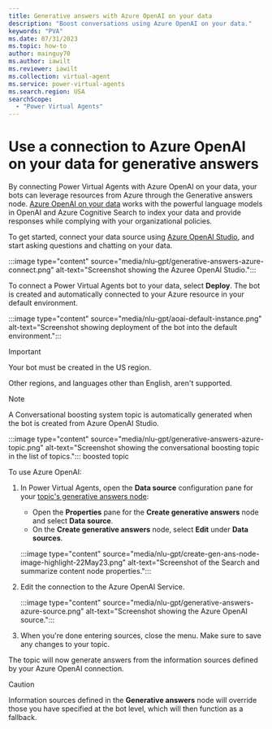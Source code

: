 ```yaml
---
title: Generative answers with Azure OpenAI on your data
description: "Boost conversations using Azure OpenAI on your data."
keywords: "PVA"
ms.date: 07/31/2023
ms.topic: how-to
author: mainguy70
ms.author: iawilt
ms.reviewer: iawilt
ms.collection: virtual-agent
ms.service: power-virtual-agents
ms.search.region: USA
searchScope:
  - "Power Virtual Agents"
---
```


# Use a connection to Azure OpenAI on your data for generative answers

By connecting Power Virtual Agents with Azure OpenAI on your data, your bots can leverage resources from Azure through the Generative answers node. [Azure OpenAI on your data](/azure/ai-services/openai/concepts/use-your-data) works with the powerful language models in OpenAI and Azure Cognitive Search to index your data and provide responses while complying with your organizational policies. 

To get started, connect your data source using [Azure OpenAI Studio](https://openai.studio-ppe.azure.com/), and start asking questions and chatting on your data.

:::image type="content" source="media/nlu-gpt/generative-answers-azure-connect.png" alt-text="Screenshot showing the Azuree OpenAI Studio.":::

To connect a Power Virtual Agents bot to your data, select **Deploy**. The bot is created and automatically connected to your Azure resource in your default environment.

:::image type="content" source="media/nlu-gpt/aoai-default-instance.png" alt-text="Screenshot showing deployment of the bot into the default environment.":::


> [!IMPORTANT]
>  
> Your bot must be created in the US region. 
>  
> Other regions, and languages other than English, aren't supported.

> [!NOTE]
> A Conversational boosting system topic is automatically generated when the bot is created from Azure OpenAI Studio.
>  
> :::image type="content" source="media/nlu-gpt/generative-answers-azure-topic.png" alt-text="Screenshot showing the conversational boosting topic in the list of topics."::: boosted topic

To use Azure OpenAI:

1. In Power Virtual Agents, open the **Data source** configuration pane for your [topic's generative answers node](nlu-boost-node.md):

    - Open the **Properties** pane for the **Create generative answers** node and select **Data source**.
    - On the **Create generative answers** node, select **Edit** under **Data sources**.
    
    :::image type="content" source="media/nlu-gpt/create-gen-ans-node-image-highlight-22May23.png" alt-text="Screenshot of the Search and summarize content node properties.":::

1. Edit the connection to the Azure OpenAI Service.

    :::image type="content" source="media/nlu-gpt/generative-answers-azure-source.png" alt-text="Screenshot showing the Azure OpenAI source."::: 

1. When you're done entering sources, close the menu. Make sure to save any changes to your topic.

The topic will now generate answers from the information sources defined by your Azure OpenAI connection.

>[!CAUTION]
> Information sources defined in the **Generative answers** node will override those you have specified at the bot level, which will then function as a fallback.
>




